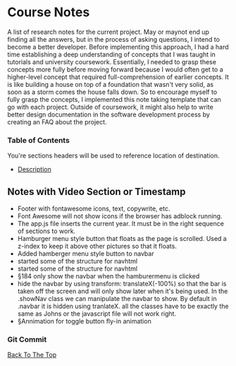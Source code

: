 # Course Notes

A list of research notes for the current project. May or maynot end up finding all the answers, but in the process of asking questions, I intend to become a better developer. Before implementing this approach, I had a hard time establishing a deep understanding of concepts that I was taught in tutorials and university coursework. Essentially, I needed to grasp these concepts more fully before moving forward because I would often get to a higher-level concept that required full-comprehension of earlier concepts. It is like building a house on top of a foundation that wasn't very solid, as soon as a storm comes the house falls down. So to encourage myself to fully grasp the concepts, I implemented this note taking template that can go with each project. Outside of coursework, it might also help to write better design documentation in the software development process by creating an FAQ about the project. 

### Table of Contents
You're sections headers will be used to reference location of destination.

- [Description](#description)

## Notes with Video Section or Timestamp

- Footer with fontawesome icons, text, copywrite, etc.
- Font Awesome will not show icons if the browser has adblock running. 
- The app.js file inserts the current year. It must be in the right sequence of sections to work. 
- Hamburger menu style button that floats as the page is scrolled. Used a z-index to keep it above other pictures so that it floats.
- Added hamberger menu style button to navbar
- started some of the structure for navhtml
- started some of the structure for navhtml
- §184 only show the navbar when the hamburermenu is clicked
- hide the navbar by using transform: translateX(-100%) so that the bar is taken off the screen and will only show later when it's being used. In the .showNav class we can manipulate the navbar to show. By default in .navbar it is hidden using tranlateX. all the classes have to be exactly the same as Johns or the javascript file will not work right. 
- §Annimation for toggle button fly-in animation


### Git Commit


[Back To The Top](#course-notes)
